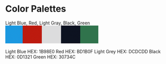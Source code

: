 # Color Palettes
Light Blue, Red, Light Gray, Black, Green
![](ColorPalette.png)

Light Blue HEX: 1B98E0
Red HEX: BD1B0F
Light Grey HEX: DCDCDD
Black HEX: 0D1321
Green HEX: 30734C